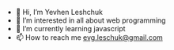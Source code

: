 - 👋 Hi, I’m Yevhen Leshchuk
- 👀 I’m interested in all about web programming
- 🌱 I’m currently learning javascript
- 📫 How to reach me evg.leschuk@gmail.com
<!---
Yevhen-Leshchuk/Yevhen-Leshchuk is a ✨ special ✨ repository because its `README.md` (this file) appears on your GitHub profile.
You can click the Preview link to take a look at your changes.
--->
